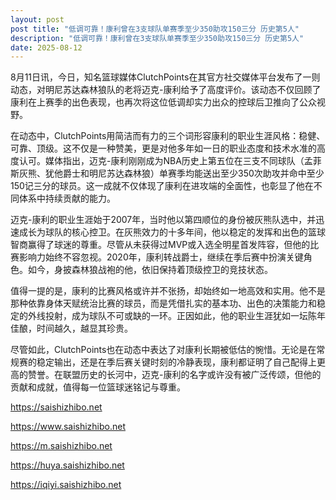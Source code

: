 ```yaml
---
layout: post
post title: "低调可靠！康利曾在3支球队单赛季至少350助攻150三分 历史第5人" 
description: "低调可靠！康利曾在3支球队单赛季至少350助攻150三分 历史第5人" 
date: 2025-08-12
---
```


8月11日讯，今日，知名篮球媒体ClutchPoints在其官方社交媒体平台发布了一则动态，对明尼苏达森林狼队的老将迈克-康利给予了高度评价。该动态不仅回顾了康利在上赛季的出色表现，也再次将这位低调却实力出众的控球后卫推向了公众视野。

在动态中，ClutchPoints用简洁而有力的三个词形容康利的职业生涯风格：稳健、可靠、顶级。这不仅是一种赞美，更是对他多年如一日的职业态度和技术水准的高度认可。媒体指出，迈克-康利刚刚成为NBA历史上第五位在三支不同球队（孟菲斯灰熊、犹他爵士和明尼苏达森林狼）单赛季均能送出至少350次助攻并命中至少150记三分的球员。这一成就不仅体现了康利在进攻端的全面性，也彰显了他在不同体系中持续贡献的能力。

迈克-康利的职业生涯始于2007年，当时他以第四顺位的身份被灰熊队选中，并迅速成长为球队的核心控卫。在灰熊效力的十多年间，他以稳定的发挥和出色的篮球智商赢得了球迷的尊重。尽管从未获得过MVP或入选全明星首发阵容，但他的比赛影响力始终不容忽视。2020年，康利转战爵士，继续在季后赛中扮演关键角色。如今，身披森林狼战袍的他，依旧保持着顶级控卫的竞技状态。

值得一提的是，康利的比赛风格或许并不张扬，却始终如一地高效和实用。他不是那种依靠身体天赋统治比赛的球员，而是凭借扎实的基本功、出色的决策能力和稳定的外线投射，成为球队不可或缺的一环。正因如此，他的职业生涯犹如一坛陈年佳酿，时间越久，越显其珍贵。

尽管如此，ClutchPoints也在动态中表达了对康利长期被低估的惋惜。无论是在常规赛的稳定输出，还是在季后赛关键时刻的冷静表现，康利都证明了自己配得上更高的赞誉。在联盟历史的长河中，迈克-康利的名字或许没有被广泛传颂，但他的贡献和成就，值得每一位篮球迷铭记与尊重。

https://saishizhibo.net

https://www.saishizhibo.net

https://m.saishizhibo.net

https://huya.saishizhibo.net

https://iqiyi.saishizhibo.net